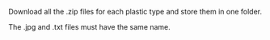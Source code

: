 Download all the .zip files for each plastic type and store them in one folder.


The .jpg and .txt files must have the same name.
